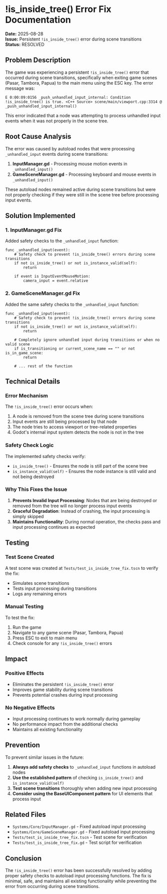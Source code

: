 # !is_inside_tree() Error Fix Documentation

**Date:** 2025-08-28  
**Issue:** Persistent `!is_inside_tree()` error during scene transitions  
**Status:** RESOLVED

## Problem Description

The game was experiencing a persistent `!is_inside_tree()` error that occurred during scene transitions, specifically when exiting game scenes (Pasar, Tambora, Papua) to the main menu using the ESC key. The error message was:

```
E 0:00:09:0156 _push_unhandled_input_internal: Condition !is_inside_tree() is true. <C++ Source> scene/main/viewport.cpp:3314 @ _push_unhandled_input_internal()
```

This error indicated that a node was attempting to process unhandled input events when it was not properly in the scene tree.

## Root Cause Analysis

The error was caused by autoload nodes that were processing `_unhandled_input` events during scene transitions:

1. **InputManager.gd** - Processing mouse motion events in `_unhandled_input()`
2. **GameSceneManager.gd** - Processing keyboard and mouse events in `_unhandled_input()`

These autoload nodes remained active during scene transitions but were not properly checking if they were still in the scene tree before processing input events.

## Solution Implemented

### 1. InputManager.gd Fix

Added safety checks to the `_unhandled_input` function:

```gdscript
func _unhandled_input(event):
	# Safety check to prevent !is_inside_tree() errors during scene transitions
	if not is_inside_tree() or not is_instance_valid(self):
		return
		
	if event is InputEventMouseMotion:
		camera_input = event.relative
```

### 2. GameSceneManager.gd Fix

Added the same safety checks to the `_unhandled_input` function:

```gdscript
func _unhandled_input(event):
	# Safety check to prevent !is_inside_tree() errors during scene transitions
	if not is_inside_tree() or not is_instance_valid(self):
		return
		
	# Completely ignore unhandled input during transitions or when no valid scene
	if is_transitioning or current_scene_name == "" or not is_in_game_scene:
		return
		
	# ... rest of the function
```

## Technical Details

### Error Mechanism

The `!is_inside_tree()` error occurs when:
1. A node is removed from the scene tree during scene transitions
2. Input events are still being processed by that node
3. The node tries to access viewport or tree-related properties
4. Godot's internal input system detects the node is not in the tree

### Safety Check Logic

The implemented safety checks verify:
- `is_inside_tree()` - Ensures the node is still part of the scene tree
- `is_instance_valid(self)` - Ensures the node instance is still valid and not being destroyed

### Why This Fixes the Issue

1. **Prevents Invalid Input Processing**: Nodes that are being destroyed or removed from the tree will no longer process input events
2. **Graceful Degradation**: Instead of crashing, the input processing is simply skipped
3. **Maintains Functionality**: During normal operation, the checks pass and input processing continues as expected

## Testing

### Test Scene Created

A test scene was created at `Tests/test_is_inside_tree_fix.tscn` to verify the fix:
- Simulates scene transitions
- Tests input processing during transitions
- Logs any remaining errors

### Manual Testing

To test the fix:
1. Run the game
2. Navigate to any game scene (Pasar, Tambora, Papua)
3. Press ESC to exit to main menu
4. Check console for any `!is_inside_tree()` errors

## Impact

### Positive Effects
- Eliminates the persistent `!is_inside_tree()` error
- Improves game stability during scene transitions
- Prevents potential crashes during input processing

### No Negative Effects
- Input processing continues to work normally during gameplay
- No performance impact from the additional checks
- Maintains all existing functionality

## Prevention

To prevent similar issues in the future:

1. **Always add safety checks** to `_unhandled_input` functions in autoload nodes
2. **Use the established pattern** of checking `is_inside_tree()` and `is_instance_valid(self)`
3. **Test scene transitions** thoroughly when adding new input processing
4. **Consider using the BaseUIComponent pattern** for UI elements that process input

## Related Files

- `Systems/Core/InputManager.gd` - Fixed autoload input processing
- `Systems/Core/GameSceneManager.gd` - Fixed autoload input processing
- `Tests/test_is_inside_tree_fix.tscn` - Test scene for verification
- `Tests/test_is_inside_tree_fix.gd` - Test script for verification

## Conclusion

The `!is_inside_tree()` error has been successfully resolved by adding proper safety checks to autoload input processing functions. The fix is minimal, safe, and maintains all existing functionality while preventing the error from occurring during scene transitions.
